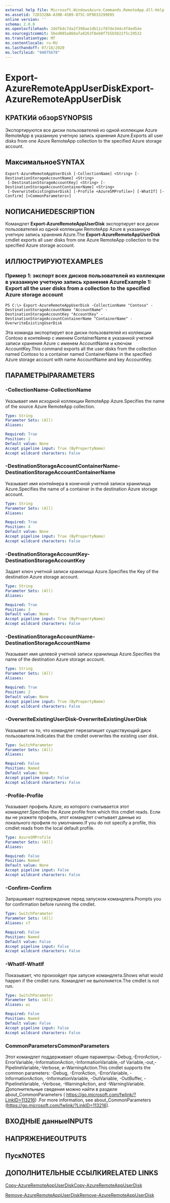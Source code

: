 ```yaml
---
external help file: Microsoft.WindowsAzure.Commands.RemoteApp.dll-Help.xml
ms.assetid: 72D332BA-A30B-45B9-875C-DF9D33299E05
online version: ''
schema: 2.0.0
ms.openlocfilehash: 2ddfbdc7da2f398ae1db11cf87de344c4f4ed5de
ms.sourcegitcommit: 56ed085a868afa8263f8eb0f755b5822f5c29532
ms.translationtype: MT
ms.contentlocale: ru-RU
ms.lasthandoff: 07/18/2020
ms.locfileid: "94075678"
---
```

# <span data-ttu-id="c52e4-101">Export-AzureRemoteAppUserDisk</span><span class="sxs-lookup"><span data-stu-id="c52e4-101">Export-AzureRemoteAppUserDisk</span></span>

## <span data-ttu-id="c52e4-102">КРАТКИй обзор</span><span class="sxs-lookup"><span data-stu-id="c52e4-102">SYNOPSIS</span></span>
<span data-ttu-id="c52e4-103">Экспортируются все диски пользователей из одной коллекции Azure RemoteApp в указанную учетную запись хранения Azure.</span><span class="sxs-lookup"><span data-stu-id="c52e4-103">Exports all user disks from one Azure RemoteApp collection to the specified Azure storage account.</span></span>

## <span data-ttu-id="c52e4-104">Максимальное</span><span class="sxs-lookup"><span data-stu-id="c52e4-104">SYNTAX</span></span>

```
Export-AzureRemoteAppUserDisk [-CollectionName] <String> [-DestinationStorageAccountName] <String>
 [-DestinationStorageAccountKey] <String> [-DestinationStorageAccountContainerName] <String>
 [-OverwriteExistingUserDisk] [-Profile <AzureSMProfile>] [-WhatIf] [-Confirm] [<CommonParameters>]
```

## <span data-ttu-id="c52e4-105">NОПИСАНИЕ</span><span class="sxs-lookup"><span data-stu-id="c52e4-105">DESCRIPTION</span></span>
<span data-ttu-id="c52e4-106">Командлет **Export-AzureRemoteAppUserDisk** экспортирует все диски пользователей из одной коллекции RemoteApp Azure в указанную учетную запись хранения Azure.</span><span class="sxs-lookup"><span data-stu-id="c52e4-106">The **Export-AzureRemoteAppUserDisk** cmdlet exports all user disks from one Azure RemoteApp collection to the specified Azure storage account.</span></span>

## <span data-ttu-id="c52e4-107">ИЛЛЮСТРИРУЮТ</span><span class="sxs-lookup"><span data-stu-id="c52e4-107">EXAMPLES</span></span>

### <span data-ttu-id="c52e4-108">Пример 1: экспорт всех дисков пользователей из коллекции в указанную учетную запись хранения Azure</span><span class="sxs-lookup"><span data-stu-id="c52e4-108">Example 1: Export all the user disks from a collection to the specified Azure storage account</span></span>
```
PS C:\> Export-AzureRemoteAppUserDisk -CollectionName "Contoso" -DestinationStorageAccountName "AccountName" -DestinationStorageAccountKey "AccountKey" -DestinationStorageAccountContainerName "ContainerName" -OverwriteExistingUserDisk
```

<span data-ttu-id="c52e4-109">Эта команда экспортирует все диски пользователей из коллекции Contoso в контейнер с именем ContainerName в указанной учетной записи хранения Azure с именем AccountName и ключом AccountKey.</span><span class="sxs-lookup"><span data-stu-id="c52e4-109">This command exports all the user disks from the collection named Contoso to a container named ContainerName in the specified Azure storage account with name AccountName and key AccountKey.</span></span>

## <span data-ttu-id="c52e4-110">ПАРАМЕТРЫ</span><span class="sxs-lookup"><span data-stu-id="c52e4-110">PARAMETERS</span></span>

### <span data-ttu-id="c52e4-111">-CollectionName</span><span class="sxs-lookup"><span data-stu-id="c52e4-111">-CollectionName</span></span>
<span data-ttu-id="c52e4-112">Указывает имя исходной коллекции RemoteApp Azure.</span><span class="sxs-lookup"><span data-stu-id="c52e4-112">Specifies the name of the source Azure RemoteApp collection.</span></span>

```yaml
Type: String
Parameter Sets: (All)
Aliases: 

Required: True
Position: 1
Default value: None
Accept pipeline input: True (ByPropertyName)
Accept wildcard characters: False
```

### <span data-ttu-id="c52e4-113">-DestinationStorageAccountContainerName</span><span class="sxs-lookup"><span data-stu-id="c52e4-113">-DestinationStorageAccountContainerName</span></span>
<span data-ttu-id="c52e4-114">Указывает имя контейнера в конечной учетной записи хранилища Azure.</span><span class="sxs-lookup"><span data-stu-id="c52e4-114">Specifies the name of a container in the destination Azure storage account.</span></span>

```yaml
Type: String
Parameter Sets: (All)
Aliases: 

Required: True
Position: 4
Default value: None
Accept pipeline input: True (ByPropertyName)
Accept wildcard characters: False
```

### <span data-ttu-id="c52e4-115">-DestinationStorageAccountKey</span><span class="sxs-lookup"><span data-stu-id="c52e4-115">-DestinationStorageAccountKey</span></span>
<span data-ttu-id="c52e4-116">Задает ключ учетной записи хранилища Azure.</span><span class="sxs-lookup"><span data-stu-id="c52e4-116">Specifies the Key of the destination Azure storage account.</span></span>

```yaml
Type: String
Parameter Sets: (All)
Aliases: 

Required: True
Position: 3
Default value: None
Accept pipeline input: True (ByPropertyName)
Accept wildcard characters: False
```

### <span data-ttu-id="c52e4-117">-DestinationStorageAccountName</span><span class="sxs-lookup"><span data-stu-id="c52e4-117">-DestinationStorageAccountName</span></span>
<span data-ttu-id="c52e4-118">Указывает имя целевой учетной записи хранилища Azure.</span><span class="sxs-lookup"><span data-stu-id="c52e4-118">Specifies the name of the destination Azure storage account.</span></span>

```yaml
Type: String
Parameter Sets: (All)
Aliases: 

Required: True
Position: 2
Default value: None
Accept pipeline input: True (ByPropertyName)
Accept wildcard characters: False
```

### <span data-ttu-id="c52e4-119">-OverwriteExistingUserDisk</span><span class="sxs-lookup"><span data-stu-id="c52e4-119">-OverwriteExistingUserDisk</span></span>
<span data-ttu-id="c52e4-120">Указывает на то, что командлет перезапишет существующий диск пользователя.</span><span class="sxs-lookup"><span data-stu-id="c52e4-120">Indicates that the cmdlet overwrites the existing user disk.</span></span>

```yaml
Type: SwitchParameter
Parameter Sets: (All)
Aliases: 

Required: False
Position: Named
Default value: None
Accept pipeline input: False
Accept wildcard characters: False
```

### <span data-ttu-id="c52e4-121">-Profile</span><span class="sxs-lookup"><span data-stu-id="c52e4-121">-Profile</span></span>
<span data-ttu-id="c52e4-122">Указывает профиль Azure, из которого считывается этот командлет.</span><span class="sxs-lookup"><span data-stu-id="c52e4-122">Specifies the Azure profile from which this cmdlet reads.</span></span>
<span data-ttu-id="c52e4-123">Если вы не укажете профиль, этот командлет считывает данные из локального профиля по умолчанию.</span><span class="sxs-lookup"><span data-stu-id="c52e4-123">If you do not specify a profile, this cmdlet reads from the local default profile.</span></span>

```yaml
Type: AzureSMProfile
Parameter Sets: (All)
Aliases: 

Required: False
Position: Named
Default value: None
Accept pipeline input: False
Accept wildcard characters: False
```

### <span data-ttu-id="c52e4-124">-Confirm</span><span class="sxs-lookup"><span data-stu-id="c52e4-124">-Confirm</span></span>
<span data-ttu-id="c52e4-125">Запрашивает подтверждение перед запуском командлета.</span><span class="sxs-lookup"><span data-stu-id="c52e4-125">Prompts you for confirmation before running the cmdlet.</span></span>

```yaml
Type: SwitchParameter
Parameter Sets: (All)
Aliases: cf

Required: False
Position: Named
Default value: False
Accept pipeline input: False
Accept wildcard characters: False
```

### <span data-ttu-id="c52e4-126">-WhatIf</span><span class="sxs-lookup"><span data-stu-id="c52e4-126">-WhatIf</span></span>
<span data-ttu-id="c52e4-127">Показывает, что произойдет при запуске командлета.</span><span class="sxs-lookup"><span data-stu-id="c52e4-127">Shows what would happen if the cmdlet runs.</span></span>
<span data-ttu-id="c52e4-128">Командлет не выполняется.</span><span class="sxs-lookup"><span data-stu-id="c52e4-128">The cmdlet is not run.</span></span>

```yaml
Type: SwitchParameter
Parameter Sets: (All)
Aliases: wi

Required: False
Position: Named
Default value: False
Accept pipeline input: False
Accept wildcard characters: False
```

### <span data-ttu-id="c52e4-129">CommonParameters</span><span class="sxs-lookup"><span data-stu-id="c52e4-129">CommonParameters</span></span>
<span data-ttu-id="c52e4-130">Этот командлет поддерживает общие параметры:-Debug,-ErrorAction,-ErrorVariable,-InformationAction,-InformationVariable,-of Variable,-out,-PipelineVariable,-Verbose, и-WarningAction.</span><span class="sxs-lookup"><span data-stu-id="c52e4-130">This cmdlet supports the common parameters: -Debug, -ErrorAction, -ErrorVariable, -InformationAction, -InformationVariable, -OutVariable, -OutBuffer, -PipelineVariable, -Verbose, -WarningAction, and -WarningVariable.</span></span> <span data-ttu-id="c52e4-131">Дополнительные сведения можно найти в разделе about_CommonParameters ( https://go.microsoft.com/fwlink/?LinkID=113216) .</span><span class="sxs-lookup"><span data-stu-id="c52e4-131">For more information, see about_CommonParameters (https://go.microsoft.com/fwlink/?LinkID=113216).</span></span>

## <span data-ttu-id="c52e4-132">ВХОДНЫЕ данные</span><span class="sxs-lookup"><span data-stu-id="c52e4-132">INPUTS</span></span>

## <span data-ttu-id="c52e4-133">НАПРЯЖЕНИЕ</span><span class="sxs-lookup"><span data-stu-id="c52e4-133">OUTPUTS</span></span>

## <span data-ttu-id="c52e4-134">Пуск</span><span class="sxs-lookup"><span data-stu-id="c52e4-134">NOTES</span></span>

## <span data-ttu-id="c52e4-135">ДОПОЛНИТЕЛЬНЫЕ ССЫЛКИ</span><span class="sxs-lookup"><span data-stu-id="c52e4-135">RELATED LINKS</span></span>

[<span data-ttu-id="c52e4-136">Copy-AzureRemoteAppUserDisk</span><span class="sxs-lookup"><span data-stu-id="c52e4-136">Copy-AzureRemoteAppUserDisk</span></span>](./Copy-AzureRemoteAppUserDisk.md)

[<span data-ttu-id="c52e4-137">Remove-AzureRemoteAppUserDisk</span><span class="sxs-lookup"><span data-stu-id="c52e4-137">Remove-AzureRemoteAppUserDisk</span></span>](./Remove-AzureRemoteAppUserDisk.md)


